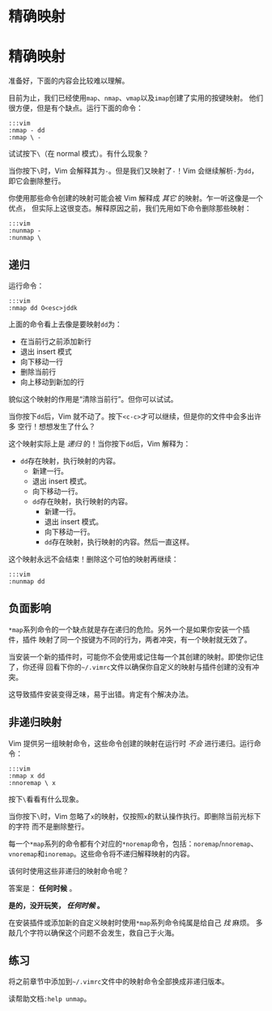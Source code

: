 # 精确映射

# 精确映射

准备好，下面的内容会比较难以理解。

目前为止，我们已经使用`map`、`nmap`、`vmap`以及`imap`创建了实用的按键映射。 他们很方便，但是有个缺点。运行下面的命令：

```
:::vim
:nmap - dd
:nmap \ - 
```

试试按下`\`（在 normal 模式）。有什么现象？

当你按下`\`时，Vim 会解释其为`-`。但是我们又映射了`-`！Vim 会继续解析`-`为`dd`， 即它会删除整行。

你使用那些命令创建的映射可能会被 Vim 解释成 *其它* 的映射。乍一听这像是一个优点， 但实际上这很变态。解释原因之前，我们先用如下命令删除那些映射：

```
:::vim
:nunmap -
:nunmap \ 
```

## 递归

运行命令：

```
:::vim
:nmap dd O<esc>jddk 
```

上面的命令看上去像是要映射`dd`为：

*   在当前行之前添加新行
*   退出 insert 模式
*   向下移动一行
*   删除当前行
*   向上移动到新加的行

貌似这个映射的作用是“清除当前行”。但你可以试试。

当你按下`dd`后，Vim 就不动了。按下`<c-c>`才可以继续，但是你的文件中会多出许多 空行！想想发生了什么？

这个映射实际上是 *递归* 的！当你按下`dd`后，Vim 解释为：

*   `dd`存在映射，执行映射的内容。
    *   新建一行。
    *   退出 insert 模式。
    *   向下移动一行。
    *   `dd`存在映射，执行映射的内容。
        *   新建一行。
        *   退出 insert 模式。
        *   向下移动一行。
        *   `dd`存在映射，执行映射的内容。然后一直这样。

这个映射永远不会结束！删除这个可怕的映射再继续：

```
:::vim
:nunmap dd 
```

## 负面影响

`*map`系列命令的一个缺点就是存在递归的危险。另外一个是如果你安装一个插件，插件 映射了同一个按键为不同的行为，两者冲突，有一个映射就无效了。

当安装一个新的插件时，可能你不会使用或记住每一个其创建的映射。即使你记住了，你还得 回看下你的`~/.vimrc`文件以确保你自定义的映射与插件创建的没有冲突。

这导致插件安装变得乏味，易于出错。肯定有个解决办法。

## 非递归映射

Vim 提供另一组映射命令，这些命令创建的映射在运行时 *不会* 进行递归。运行命令：

```
:::vim
:nmap x dd
:nnoremap \ x 
```

按下`\`看看有什么现象。

当你按下`\`时，Vim 忽略了`x`的映射，仅按照`x`的默认操作执行。即删除当前光标下的字符 而不是删除整行。

每一个`*map`系列的命令都有个对应的`*noremap`命令，包括：`noremap`/`nnoremap`、 `vnoremap`和`inoremap`。这些命令将不递归解释映射的内容。

该何时使用这些非递归的映射命令呢？

答案是： **任何时候** 。

**是的，没开玩笑， *任何时候* 。**

在安装插件或添加新的自定义映射时使用`*map`系列命令纯属是给自己 *找* 麻烦。 多敲几个字符以确保这个问题不会发生，救自己于火海。

## 练习

将之前章节中添加到`~/.vimrc`文件中的映射命令全部换成非递归版本。

读帮助文档`:help unmap`。